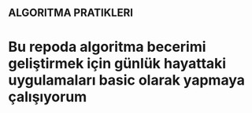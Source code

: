## ALGORITMA PRATIKLERI

# Bu repoda algoritma becerimi geliştirmek için günlük hayattaki uygulamaları basic olarak yapmaya çalışıyorum
